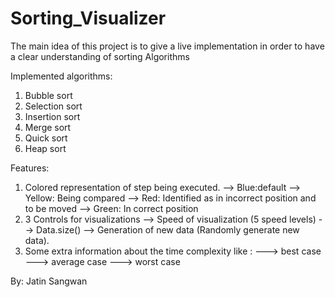 # Sorting_Visualizer

The main idea of this project is to give a live implementation in order to have a clear understanding of sorting Algorithms

Implemented algorithms:
1) Bubble sort
2) Selection sort
3) Insertion sort
4) Merge sort
5) Quick sort
6) Heap sort

Features:
1)   Colored representation of step being executed.
  --> Blue:default
  --> Yellow: Being compared
  --> Red: Identified as in incorrect position and to be moved
  --> Green: In correct position
2)   3 Controls for visualizations
  --> Speed of visualization (5 speed levels)
  --> Data.size()
  --> Generation of new data (Randomly generate new data).
3) Some extra information about the time complexity like :
 ---> best case
 ---> average case
 ---> worst case
  


By:  Jatin Sangwan
